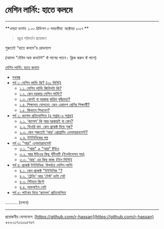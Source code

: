 # মেশিন লার্নিং: হাতে কলমে

---

_**খসড়া ভার্সন: ১.০০ রিভিশন ৩ সময়সীমা: অক্টোবর ২০১৭ **_

> প্রচুর পরিবর্তন প্রয়োজন

শুরুতেই “হাতে কলমে”র রোডম্যাপ

\(আসল "টেবিল অফ কনটেন্ট" বাঁ পাশের প্যানে। ক্লিক করুন বাঁ পাশে\)

[মেশিন লার্নিং: হাতে কলমে](https://github.com/r-hassan/mlbook-titanic/blob/master/README.md)

* [মুখবন্ধ](https://github.com/r-hassan/mlbook-titanic/blob/master/intro.md)
* [পর্ব ১: মেশিন লার্নিং কি? \(৩০ মিনিট\)](https://github.com/r-hassan/mlbook-titanic/blob/master/introduction/README.md)
  * [১.১. মেশিন লার্নিং জিনিসটা কি?](https://github.com/r-hassan/mlbook-titanic/blob/master/introduction/what-is-ml.md)
  * [১.২. কেন দরকার মেশিন লার্নিং?](https://github.com/r-hassan/mlbook-titanic/blob/master/introduction/why-needed.md)
  * [১.৩. কেনই বা দরকার কৃত্রিম বুদ্ধিমত্তা?](https://github.com/r-hassan/mlbook-titanic/blob/master/introduction/why-ai.md)
  * [১.৪. শিক্ষাগত যোগ্যতা: কেন একাদশ শ্রেণির শিক্ষার্থী?](https://github.com/r-hassan/mlbook-titanic/blob/master/introduction/pre-requisite.md)
  * [১.৫. কিভাবে শিখবেন?](https://github.com/r-hassan/mlbook-titanic/blob/master/introduction/how-to-learn.md)
* [পর্ব ২: ক্যাগল প্রতিযোগিতা \(৪ সপ্তাহ-৬ সপ্তাহ\)](https://github.com/r-hassan/mlbook-titanic/blob/master/kaggle/README.md)
  * [২.১. ‘ক্যাগল’ কি আর দরকারই বা কেন?](https://github.com/r-hassan/mlbook-titanic/blob/master/kaggle/why-kaggle.md)
  * [২.২. থিওরি বাদ, কেন প্রজেক্ট দিয়ে শুরু?](https://github.com/r-hassan/mlbook-titanic/blob/master/kaggle/project.md)
  * [২.৩. কেন শুরুতেই ‘আর’ প্রোগ্রামিং এনভায়রনমেন্ট?](https://github.com/r-hassan/mlbook-titanic/blob/master/kaggle/why-r.md)
  * [২.৪. টাইটানিকের গল্প](https://github.com/r-hassan/mlbook-titanic/blob/master/project-titanic/titanic-story.md)
* [পর্ব ৩: "আর" এনভায়রনমেন্ট](https://github.com/r-hassan/mlbook-titanic/blob/master/r-environment/README.md)
  * [৩.১. "আর" + "আর" ষ্টুডিও](https://github.com/r-hassan/mlbook-titanic/blob/master/r-environment/r-r-studio.md)
  * [৩.২. আর ষ্টুডিওর কিছু খুঁটিনাটি \(ইনস্টলেশন সহ\)](https://github.com/r-hassan/mlbook-titanic/blob/master/r-environment/r-studio-installation.md)
  * [৩.৩. 'আর' এর কিছু কাজ \(তিন মিনিট\)](https://github.com/r-hassan/mlbook-titanic/blob/master/r-environment/r-commands.md)
* [পর্ব ৪: প্রজেক্ট টাইটানিক: বিপর্যয়ে মেশিন লার্নিং](https://github.com/r-hassan/mlbook-titanic/blob/master/project-titanic/README.md)
  * [৪.১. কেন প্রজেক্ট "টাইটানিক "?](https://github.com/r-hassan/mlbook-titanic/blob/master/project-titanic/why-titanic.md)
  * [৪.২. ‘ট্রেনিং’ আর ‘টেস্ট’ ডাটা সেট](https://github.com/r-hassan/mlbook-titanic/blob/master/project-titanic/trg-test.md)
  * [৪.৩. গিটহাব স্ক্রিপ্ট](https://github.com/r-hassan/mlbook-titanic/blob/master/project-titanic/github-script.md)
  * [৪.৪. অফলাইন নোট](https://github.com/r-hassan/mlbook-titanic/blob/master/project-titanic/offline-note.md)
* [পর্ব ৫: পাইথন দিয়ে ‘ক্যাগল’ প্রতিযোগিতা](https://github.com/r-hassan/mlbook-titanic/blob/master/python-titanic/README.md)

.......... \(চলবে\)

---

প্রয়োজনীয় যোগাযোগ: [https://github.com/r-hassan](https://github.com/r-hassan) +৮৮০১৭১৩০৯৫৭৬৭

